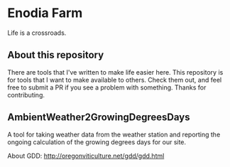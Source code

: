 
Enodia Farm
===========

Life is a crossroads.

About this repository
----

There are tools that I've written to make life easier here.  This repository is for tools that I want to make available to others.  Check them out, and feel free to submit a PR if you see a problem with something.  Thanks for contributing.

AmbientWeather2GrowingDegreesDays
----

A tool for taking weather data from the weather station and reporting the ongoing calculation of 
the growing degrees days for our site.

About GDD: http://oregonviticulture.net/gdd/gdd.html
